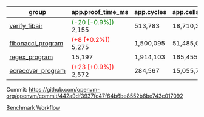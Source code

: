 | group | app.proof_time_ms | app.cycles | app.cells_used | leaf.proof_time_ms | leaf.cycles | leaf.cells_used |
| -- | -- | -- | -- | -- | -- | -- |
| [verify_fibair](https://github.com/openvm-org/openvm/blob/benchmark-results/benchmarks-pr/1318/verify_fibair-442a9df3937fc47f64b6be8552b6be743c017092.md) |<span style='color: green'>(-20 [-0.9%])</span> 2,155 |  513,783 |  18,710,368 |- | - | - |
| [fibonacci_program](https://github.com/openvm-org/openvm/blob/benchmark-results/benchmarks-pr/1318/fibonacci-442a9df3937fc47f64b6be8552b6be743c017092.md) |<span style='color: red'>(+8 [+0.2%])</span> 5,275 |  1,500,095 |  51,485,080 |- | - | - |
| [regex_program](https://github.com/openvm-org/openvm/blob/benchmark-results/benchmarks-pr/1318/regex-442a9df3937fc47f64b6be8552b6be743c017092.md) | 15,197 |  1,914,103 |  165,455,373 | 29,225 |  5,883,150 |  258,893,454 |
| [ecrecover_program](https://github.com/openvm-org/openvm/blob/benchmark-results/benchmarks-pr/1318/ecrecover-442a9df3937fc47f64b6be8552b6be743c017092.md) |<span style='color: red'>(+23 [+0.9%])</span> 2,572 |  284,567 |  15,055,723 |- | - | - |


Commit: https://github.com/openvm-org/openvm/commit/442a9df3937fc47f64b6be8552b6be743c017092

[Benchmark Workflow](https://github.com/openvm-org/openvm/actions/runs/13019731122)
